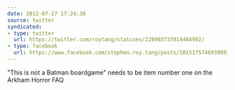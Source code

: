 ```yaml
---
date: 2012-07-27 17:24:38
source: twitter
syndicated:
- type: twitter
  url: https://twitter.com/roytang/statuses/228903737014484992/
- type: facebook
  url: https://www.facebook.com/stephen.roy.tang/posts/10151757469398912
---
```


"This is not a Batman boardgame" needs to be item number one on the Arkham Horror FAQ